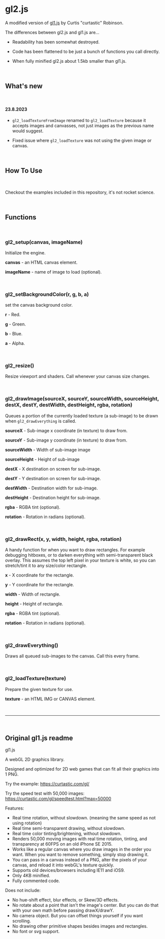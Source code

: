 # gl2.js
A modified version of [gl1.js](https://github.com/curtastic/gl1) by Curtis "curtastic" Robinson.

The differences between gl2.js and gl1.js are...

- Readability has been somewhat destroyed.

- Code has been flattened to be just a bunch of functions you call directly.

- When fully minified gl2.js about 1.5kb smaller than gl1.js.

<br>

## What's new

<br>

#### 23.8.2023

- `gl2_loadTextureFromImage` renamed to `gl2_loadTexture` because it accepts images and canvasses, not just images as the previous name would suggest.

- Fixed issue where `gl2_loadTexture` was not using the given image or canvas.

<br>

## How To Use

<br>

Checkout the examples included in this repository, it's not rocket science.

<br>

## Functions

<br>

### gl2_setup(canvas, imageName)

Initialize the engine.

**canvas** - an HTML canvas element.

**imageName** - name of image to load (optional).

<br>

### gl2_setBackgroundColor(r, g, b, a)

set the canvas background color.

**r** - Red.

**g** - Green.

**b** - Blue.

**a** - Alpha.

<br>

### gl2_resize()

Resize viewport and shaders. Call whenever your canvas size changes.

<br>

### gl2_drawImage(sourceX, sourceY, sourceWidth, sourceHeight, destX, destY, destWidth, destHeight, rgba, rotation)

Queues a portion of the currently loaded texture (a sub-image) to be drawn when `gl2_drawEverything` is called.

**sourceX** - Sub-image x coordinate (in texture) to draw from.

**sourceY** - Sub-image y coordinate (in texture) to draw from.

**sourceWidth** - Width of sub-image image

**sourceHeight** - Height of sub-image

**destX** - X destination on screen for sub-image.

**destY** - Y destination on screen for sub-image.

**destWidth** - Destination width for sub-image.

**destHeight** - Destination height for sub-image.

**rgba** - RGBA tint (optional).

**rotation** - Rotation in radians (optional).

<br>

### gl2_drawRect(x, y, width, height, rgba, rotation)

A handy function for when you want to draw rectangles. For example debugging hitboxes, or to darken everything with semi-transparent black overlay. This assumes the top left pixel in your texture is white, so you can stretch/tint it to any size/color rectangle.

**x** - X coordinate for the rectangle.

**y** - Y coordinate for the rectangle.

**width** - Width of rectangle.

**height** - Height of rectangle.

**rgba** - RGBA tint (optional).

**rotation** - Rotation in radians (optional).

<br>

### gl2_drawEverything()

Draws all queued sub-images to the canvas. Call this every frame.

<br>

### gl2_loadTexture(texture)

Prepare the given texture for use.

**texture** - an HTML IMG or CANVAS element.

<br>

<hr>

<br>

## Original gl1.js readme

gl1.js

A webGL 2D graphics library.

Designed and optimized for 2D web games that can fit all their graphics into 1 PNG.

Try the example:
https://curtastic.com/gl/

Try the speed test with 50,000 images:
https://curtastic.com/gl/speedtest.html?max=50000

Features:
- Real time rotation, without slowdown. (meaning the same speed as not using rotation)
- Real time semi-transparent drawing, without slowdown.
- Real time color tinting/brightening, without slowdown.
- Renders 50,000 moving images with real time rotation, tinting, and transparency at 60FPS on an old iPhone SE 2015.
- Works like a regular canvas where you draw images in the order you want. When you want to remove something, simply stop drawing it.
- You can pass in a canvas instead of a PNG, alter the pixels of your canvas, and reload it into webGL's texture quickly.
- Supports old devices/browsers including IE11 and iOS9.
- Only 4KB minified.
- Fully commented code.

Does not include:
- No hue-shift effect, blur effects, or Skew/3D effects.
- No rotate about a point that isn't the image's center. But you can do that with your own math before passing drawX/drawY.
- No camera object. But you can offset things yourself if you want scrolling.
- No drawing other primitive shapes besides images and rectangles.
- No font or svg support.
